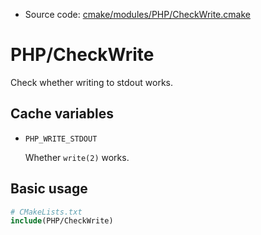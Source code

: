 <!-- This is auto-generated file. -->
* Source code: [cmake/modules/PHP/CheckWrite.cmake](https://github.com/petk/php-build-system/blob/master/cmake/cmake/modules/PHP/CheckWrite.cmake)

# PHP/CheckWrite

Check whether writing to stdout works.

## Cache variables

* `PHP_WRITE_STDOUT`

  Whether `write(2)` works.

## Basic usage

```cmake
# CMakeLists.txt
include(PHP/CheckWrite)
```
